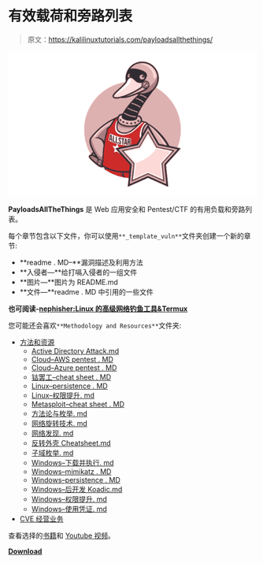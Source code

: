 # 有效载荷和旁路列表

> 原文：<https://kalilinuxtutorials.com/payloadsallthethings/>

[![PayloadsAllTheThings : A List Of Useful Payloads & Bypass](img//8b710e427825335c52359c7ad64c8ca1.png "PayloadsAllTheThings : A List Of Useful Payloads & Bypass")](https://1.bp.blogspot.com/-5jufYWTStXU/YSTNKYcZlNI/AAAAAAAAKjI/eQUHKtOSLqEvBXvMz6q0ClnAZcJlFxMigCLcBGAsYHQ/s651/allstar-github-app%2B%25281%2529.png)

**PayloadsAllTheThings** 是 Web 应用安全和 Pentest/CTF 的有用负载和旁路列表。

每个章节包含以下文件，你可以使用`**_template_vuln**`文件夹创建一个新的章节:

*   **readme . MD–**漏洞描述及利用方法
*   **入侵者—**给打嗝入侵者的一组文件
*   **图片—**图片为 README.md
*   **文件—**readme . MD 中引用的一些文件

**也可阅读-[nephisher:Linux 的高级网络钓鱼工具&Termux](https://kalilinuxtutorials.com/nexphisher/)**

您可能还会喜欢`**Methodology and Resources**`文件夹:

*   [方法和资源](https://github.com/swisskyrepo/PayloadsAllTheThings/blob/master/Methodology%20and%20Resources/)
    *   [Active Directory Attack.md](https://github.com/swisskyrepo/PayloadsAllTheThings/blob/master/Methodology%20and%20Resources/Active%20Directory%20Attack.md)
    *   [Cloud–AWS pentest . MD](https://github.com/swisskyrepo/PayloadsAllTheThings/blob/master/Methodology%20and%20Resources/Cloud%20-%20AWS%20Pentest.md)
    *   [Cloud–Azure pentest . MD](https://github.com/swisskyrepo/PayloadsAllTheThings/blob/master/Methodology%20and%20Resources/Cloud%20-%20Azure%20Pentest.md)
    *   [钴罢工–cheat sheet . MD](https://github.com/swisskyrepo/PayloadsAllTheThings/blob/master/Methodology%20and%20Resources/Cobalt%20Strike%20-%20Cheatsheet.md)
    *   [Linux–persistence . MD](https://github.com/swisskyrepo/PayloadsAllTheThings/blob/master/Methodology%20and%20Resources/Linux%20-%20Persistence.md)
    *   [Linux–权限提升. md](https://github.com/swisskyrepo/PayloadsAllTheThings/blob/master/Methodology%20and%20Resources/Linux%20-%20Privilege%20Escalation.md)
    *   [Metasploit–cheat sheet . MD](https://github.com/swisskyrepo/PayloadsAllTheThings/blob/master/Methodology%20and%20Resources/Metasploit%20-%20Cheatsheet.md)
    *   [方法论与枚举. md](https://github.com/swisskyrepo/PayloadsAllTheThings/blob/master/Methodology%20and%20Resources/Methodology%20and%20enumeration.md)
    *   [网络旋转技术. md](https://github.com/swisskyrepo/PayloadsAllTheThings/blob/master/Methodology%20and%20Resources/Network%20Pivoting%20Techniques.md)
    *   [网络发现. md](https://github.com/swisskyrepo/PayloadsAllTheThings/blob/master/Methodology%20and%20Resources/Network%20Discovery.md)
    *   [反转外壳 Cheatsheet.md](https://github.com/swisskyrepo/PayloadsAllTheThings/blob/master/Methodology%20and%20Resources/Reverse%20Shell%20Cheatsheet.md)
    *   [子域枚举. md](https://github.com/swisskyrepo/PayloadsAllTheThings/blob/master/Methodology%20and%20Resources/Subdomains%20Enumeration.md)
    *   [Windows–下载并执行. md](https://github.com/swisskyrepo/PayloadsAllTheThings/blob/master/Methodology%20and%20Resources/Windows%20-%20Download%20and%20Execute.md)
    *   [Windows–mimikatz . MD](https://github.com/swisskyrepo/PayloadsAllTheThings/blob/master/Methodology%20and%20Resources/Windows%20-%20Mimikatz.md)
    *   [Windows–persistence . MD](https://github.com/swisskyrepo/PayloadsAllTheThings/blob/master/Methodology%20and%20Resources/Windows%20-%20Persistence.md)
    *   [Windows–后开发 Koadic.md](https://github.com/swisskyrepo/PayloadsAllTheThings/blob/master/Methodology%20and%20Resources/Windows%20-%20Post%20Exploitation%20Koadic.md)
    *   [Windows–权限提升. md](https://github.com/swisskyrepo/PayloadsAllTheThings/blob/master/Methodology%20and%20Resources/Windows%20-%20Privilege%20Escalation.md)
    *   [Windows–使用凭证. md](https://github.com/swisskyrepo/PayloadsAllTheThings/blob/master/Methodology%20and%20Resources/Windows%20-%20Using%20credentials.md)
*   [CVE 经营业务](https://github.com/swisskyrepo/PayloadsAllTheThings/blob/master/CVE%20Exploits)

查看选择的[书籍](https://github.com/swisskyrepo/PayloadsAllTheThings/blob/master/BOOKS.md)和 [Youtube 视频](https://github.com/swisskyrepo/PayloadsAllTheThings/blob/master/YOUTUBE.md)。

[**Download**](https://github.com/swisskyrepo/PayloadsAllTheThings)
